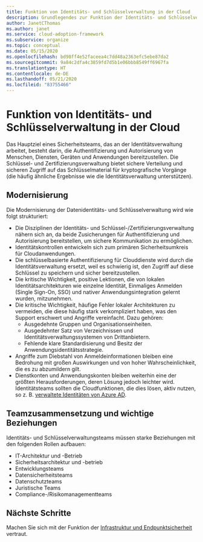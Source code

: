 ```yaml
---
title: Funktion von Identitäts- und Schlüsselverwaltung in der Cloud
description: Grundlegendes zur Funktion der Identitäts- und Schlüsselverwaltung in der Cloud.
author: JanetCThomas
ms.author: janet
ms.service: cloud-adoption-framework
ms.subservice: organize
ms.topic: conceptual
ms.date: 05/15/2020
ms.openlocfilehash: bd98ff4e52faceea4c7dd48a2363efc5ebe87da2
ms.sourcegitcommit: 9a84c2dfa4c3859fd7d5b1e06bbb8549ff6967fa
ms.translationtype: HT
ms.contentlocale: de-DE
ms.lasthandoff: 05/21/2020
ms.locfileid: "83755466"
---
```

# <a name="function-of-identity-and-key-management-in-the-cloud"></a>Funktion von Identitäts- und Schlüsselverwaltung in der Cloud

Das Hauptziel eines Sicherheitsteams, das an der Identitätsverwaltung arbeitet, besteht darin, die Authentifizierung und Autorisierung von Menschen, Diensten, Geräten und Anwendungen bereitzustellen. Die Schlüssel- und Zertifizierungsverwaltung bietet sichere Verteilung und sicheren Zugriff auf das Schlüsselmaterial für kryptografische Vorgänge (die häufig ähnliche Ergebnisse wie die Identitätsverwaltung unterstützen).

## <a name="modernization"></a>Modernisierung

Die Modernisierung der Datenidentitäts- und Schlüsselverwaltung wird wie folgt strukturiert:

- Die Disziplinen der Identitäts- und Schlüssel-/Zertifizierungsverwaltung nähern sich an, da beide Zusicherungen für Authentifizierung und Autorisierung bereitstellen, um sichere Kommunikation zu ermöglichen.
- Identitätskontrollen entwickeln sich zum primären Sicherheitsumkreis für Cloudanwendungen.
- Die schlüsselbasierte Authentifizierung für Clouddienste wird durch die Identitätsverwaltung ersetzt, weil es schwierig ist, den Zugriff auf diese Schlüssel zu speichern und sicher bereitzustellen.
- Die kritische Wichtigkeit, positive Lektionen, die von lokalen Identitätsarchitekturen wie einzelne Identität, Einmaliges Anmelden (Single Sign-On, SSO) und nativer Anwendungsintegration gelernt wurden, mitzunehmen.
- Die kritische Wichtigkeit, häufige Fehler lokaler Architekturen zu vermeiden, die diese häufig stark verkompliziert haben, was den Support erschwert und Angriffe vereinfacht. Dazu gehören:
  - Ausgedehnte Gruppen und Organisationseinheiten.
  - Ausgedehnter Satz von Verzeichnissen und Identitätsverwaltungssystemen von Drittanbietern.
  - Fehlende klare Standardisierung und Besitz der Anwendungsidentitätsstrategie.
- Angriffe zum Diebstahl von Anmeldeinformationen bleiben eine Bedrohung mit großen Auswirkungen und von hoher Wahrscheinlichkeit, die es zu abzumildern gilt.
- Dienstkonten und Anwendungskonten bleiben weiterhin eine der größten Herausforderungen, deren Lösung jedoch leichter wird. Identitätsteams sollten die Cloudfunktionen, die dies lösen, aktiv nutzen, so z. B. [verwaltete Identitäten von Azure AD](https://docs.microsoft.com/azure/active-directory/managed-identities-azure-resources/overview).

## <a name="team-composition-and-key-relationships"></a>Teamzusammensetzung und wichtige Beziehungen

Identitäts- und Schlüsselverwaltungsteams müssen starke Beziehungen mit den folgenden Rollen aufbauen:

- IT-Architektur und -Betrieb
- Sicherheitsarchitektur und -betrieb
- Entwicklungsteams
- Datensicherheitsteams
- Datenschutzteams
- Juristische Teams
- Compliance-/Risikomanagementteams

## <a name="next-steps"></a>Nächste Schritte

Machen Sie sich mit der Funktion der [Infrastruktur und Endpunktsicherheit](./cloud-security-infrastructure-endpoint.md) vertraut.
